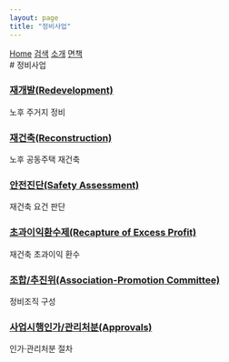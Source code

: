 ```yaml
---
layout: page
title: "정비사업"
---
```


<link rel="stylesheet" href="{{ site.baseurl }}/assets/style.css">
<div class="nav">
  <a href="{{ site.baseurl }}/">Home</a>
  <a href="{{ site.baseurl }}/search.html">검색</a>
  <a href="{{ site.baseurl }}/about.html">소개</a>
  <a href="{{ site.baseurl }}/disclaimer.html">면책</a>
</div>
# 정비사업
<div><h3><a href='{{ site.baseurl }}/terms/redevelopment.html'>재개발(Redevelopment)</a></h3><div class='small'>노후 주거지 정비</div></div><div><h3><a href='{{ site.baseurl }}/terms/reconstruction.html'>재건축(Reconstruction)</a></h3><div class='small'>노후 공동주택 재건축</div></div><div><h3><a href='{{ site.baseurl }}/terms/safetyassessment.html'>안전진단(Safety Assessment)</a></h3><div class='small'>재건축 요건 판단</div></div><div><h3><a href='{{ site.baseurl }}/terms/recaptureofexcessprofit.html'>초과이익환수제(Recapture of Excess Profit)</a></h3><div class='small'>재건축 초과이익 환수</div></div><div><h3><a href='{{ site.baseurl }}/terms/association-promotioncommittee.html'>조합/추진위(Association-Promotion Committee)</a></h3><div class='small'>정비조직 구성</div></div><div><h3><a href='{{ site.baseurl }}/terms/approvals.html'>사업시행인가/관리처분(Approvals)</a></h3><div class='small'>인가·관리처분 절차</div></div>
